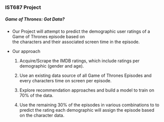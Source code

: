 ### IST687 Project

##### Game of Thrones:  Got Data?


* Our Project will attempt to predict the demographic user ratings of a Game of Thrones episode based on <br>
the characters and their associated screen time in the episode.<br>

* Our approach

     1. Acquire/Scrape the IMDB ratings, which include ratings per
     demographic (gender and age).

     2. Use an existing data source of all Game of Thrones Episodes and
     every characters time on screen per episode.

     3. Explore recommendation approaches and build a model to train on 70% of the data.

     4. Use the remaining 30% of the episodes in various combinations to
     to predict the rating each demographic will assign the episode
     based on the character data.







